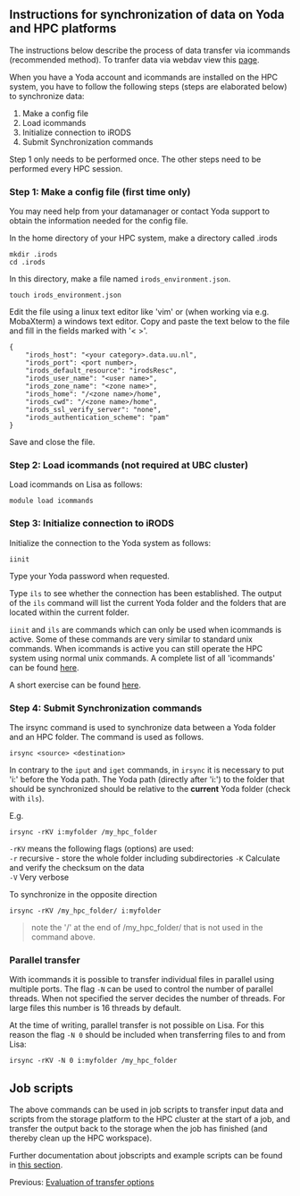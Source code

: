
## Instructions for synchronization of data on Yoda and HPC platforms

The instructions below describe the process of data transfer via icommands (recommended method). To tranfer data via webdav view this [page](./rclone_yoda.md).  

When you have a Yoda account and icommands are installed on the HPC system, you have to follow the following steps (steps are elaborated below) to synchronize data:

1. Make a config file
2. Load icommands
3. Initialize connection to iRODS
4. Submit Synchronization commands

Step 1 only needs to be performed once. The other steps need to be performed every HPC session.

### Step 1:  Make a config file (first time only)

You may need help from your datamanager or contact Yoda support to obtain the information needed for the config file.

In the home directory of your HPC system, make a directory called .irods

```
mkdir .irods
cd .irods
```

In this directory, make a file named `irods_environment.json`.

```
touch irods_environment.json
```

Edit the file using a linux text editor like 'vim' or (when working via e.g. MobaXterm) a windows text editor.
Copy and paste the text below to the file and fill in the fields marked with '< >'.

```
{
    "irods_host": "<your category>.data.uu.nl",
    "irods_port": <port number>,
    "irods_default_resource": "irodsResc",
    "irods_user_name": "<user name>",
    "irods_zone_name": "<zone name>",
    "irods_home": "/<zone name>/home",
    "irods_cwd": "/<zone name>/home",
    "irods_ssl_verify_server": "none",
    "irods_authentication_scheme": "pam"
}
```
Save and close the file.

### Step 2: Load icommands (not required at UBC cluster)

Load icommands on Lisa as follows:

```
module load icommands
```

### Step 3: Initialize connection to iRODS

Initialize the connection to the Yoda system as follows:

```
iinit
```
Type your Yoda password when requested.

Type `ils` to see whether the connection has been established. The output of the `ils` command will list the current Yoda folder and the folders that are located within the current folder.

`iinit` and `ils` are commands which can only be used when icommands is active. Some of these commands are very similar to standard unix commands. When icommands is active you can still operate the HPC system using normal unix commands. A complete list of all 'icommands' can be found [here](https://docs.irods.org/4.2.4/icommands/user/).

A short exercise can be found [here](./yoda_exercise.md).

### Step 4: Submit Synchronization commands

The irsync command is used to synchronize data between a Yoda folder and an HPC folder.
The command is used as follows.

```
irsync <source> <destination>
```

In contrary to the `iput` and `iget` commands, in `irsync` it is necessary to put  'i:' before the Yoda path. The Yoda path (directly after 'i:') to the folder that should be synchronized should be relative to the **current** Yoda folder (check with `ils`). 

E.g.

```
irsync -rKV i:myfolder /my_hpc_folder
```
`-rKV` means the following flags (options) are used:  
`-r` recursive - store the whole folder including subdirectories
`-K` Calculate and verify the checksum on the data  
`-V` Very verbose  

To synchronize in the opposite direction

```
irsync -rKV /my_hpc_folder/ i:myfolder
```
> note the '/' at the end of /my_hpc_folder/ that is not used in the command above.

### Parallel transfer
With icommands it is possible to transfer individual files in parallel using multiple ports. The flag `-N` can be used to control the number of parallel threads. When not specified the server decides the number of threads. For large files this number is 16 threads by default. 

At the time of writing, parallel transfer is not possible on Lisa. For this reason the flag `-N 0` should be included when transferring files to and from Lisa:

```
irsync -rKV -N 0 i:myfolder /my_hpc_folder
```

## Job scripts
The above commands can be used in job scripts to transfer input data and scripts from the storage platform to the HPC cluster at the start of a job, and transfer the output back to the storage when the job has finished (and thereby clean up the HPC workspace).

Further documentation about jobscripts and example scripts can be found in [this section](./jobs.md).

Previous: [Evaluation of transfer options](./Evaluation.md)

